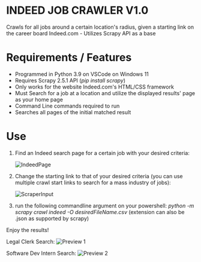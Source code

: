 # INDEED JOB CRAWLER V1.0
Crawls for all jobs around a certain location's radius, given a starting link on the career board Indeed.com - Utilizes Scrapy API as a base

# Requirements / Features
  - Programmed in Python 3.9 on VSCode on Windows 11
  - Requires Scrapy 2.5.1 API (_pip install scrapy_)
  - Only works for the website Indeed.com's HTML/CSS framework
  - Must Search for a job at a location and utilize the displayed results' page as your home page
  - Command Line commands required to run
  - Searches all pages of the initial matched result
  
# Use
1) Find an Indeed search page for a certain job with your desired criteria:

    ![IndeedPage](https://user-images.githubusercontent.com/56315562/148318596-133ffe9c-5557-456b-b1be-2244e7cc5a50.jpg)


2) Change the starting link to that of your desired criteria (you can use multiple crawl start links to search for a mass industry of jobs):

    ![ScraperInput](https://user-images.githubusercontent.com/56315562/148316881-fe3ce5eb-8d84-4c91-83cd-6927537f4ef6.jpg)

3) run the following commandline argument on your powershell:   _python -m scrapy crawl indeed -O desiredFileName.csv_  (extension can also be .json as supported by scrapy)

  Enjoy the results!
  
  Legal Clerk Search:
  ![Preview 1](https://user-images.githubusercontent.com/56315562/148318391-6224a27a-e0fe-4907-b151-c7a6b4472408.jpg)
  
  Software Dev Intern Search:
  ![Preview 2](https://user-images.githubusercontent.com/56315562/148318399-deaf8c2c-51c4-4cd8-b4c5-1799863eb56f.jpg)
